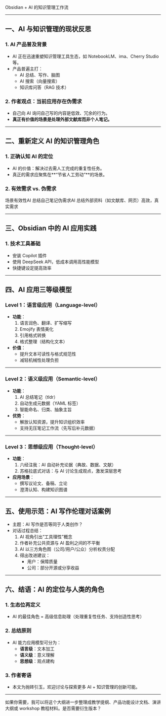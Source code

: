 Obsidian + AI 的知识管理工作流

---

## 一、AI 与知识管理的现状反思

### 1. AI 产品普及背景

- AI 正在迅速重塑知识管理工具生态，如 NotebookLM、ima、Cherry Studio 等。
- 产品普遍主打：
  - AI 总结、写作、脑图
  - AI 搜索（向量搜索）
  - 知识库问答（RAG 技术）

### 2. 作者观点：当前应用存在伪需求

- 自己向 AI 询问自己写的内容是低效、冗余的行为。
- **真正有价值的场景是处理外部文献库而非个人笔记。**

---

## 二、重新定义 AI 的知识管理角色

### 1. 正确认知 AI 的定位

- AI 的价值：解决过去需人工完成的重复性任务。
- 真正的需求应聚焦在**“节省人工劳动”**的场景。

### 2. 有效需求 vs. 伪需求

场景有效性AI 总结自己笔记伪需求AI 总结外部资料（如文献库、网页）高效，真实需求

---

## 三、Obsidian 中的 AI 应用实践

### 1. 技术工具基础

- 安装 Copilot 插件
- 使用 DeepSeek API，低成本调用高性能模型
- 快捷键设定提高效率

---

## 四、AI 应用三等级模型

### **Level 1：语言级应用（Language-level）**

- **功能**：
  1. 语言润色、翻译、扩写缩写
  2. Emojify 表情美化
  3. 引用格式转换
  4. 格式整理（结构化文本）
- **价值**：
  - 提升文本可读性与格式规范性
  - 减轻机械性处理负担

---

### **Level 2：语义级应用（Semantic-level）**

- **功能**：
  1. AI 总结笔记（tldr）
  2. 自动生成元数据（YAML 标签）
  3. 智能命名、归类、抽象主旨
- **优势**：
  - 解放认知资源，提升知识组织效率
  - 支持无压笔记工作流（先写后补元数据）

---

### **Level 3：思想级应用（Thought-level）**

- **功能**：
  1. 六经注我：AI 自动补充论据（典故、数据、文献）
  2. 苏格拉底式对话：与 AI 讨论生成观点，激发深层思考
- **应用场景**：
  - 撰写议论文、备稿、立论
  - 澄清认知、构建知识图谱

---

## 五、使用示范：AI 写作伦理对话案例

- 主题：AI 写作是否等同于人类创作？
- 对话过程总结：
  1. AI 视角引出“工具理性”概念
  2. 作者补充公共资源与 AI 盈利之间的不平衡
  3. AI 以三方角色图（公司/用户/公众）分析权责分配
  4. 得出改进建议：
     - 用户：保障质量
     - 公司：部分开源或分享收益

---

## 六、结语：AI 的定位与人类的角色

### 1. 生态位再定义

- AI 的最佳角色 = 高级信息助理（处理重复性任务、支持创造性思考）

### 2. 总结原则

- AI 能力应用模型可分为：
  - **语言级**：文本加工
  - **语义级**：意义理解
  - **思想级**：观点建构

### 3. 作者寄语

- 本文为抛砖引玉，欢迎讨论与探索更多 AI + 知识管理的创新可能。

---

如果你需要，我可以将这个大纲进一步整理成教学提纲、产品功能设计文档、演讲大纲或 workshop 教程材料。是否需要衍生版本？
